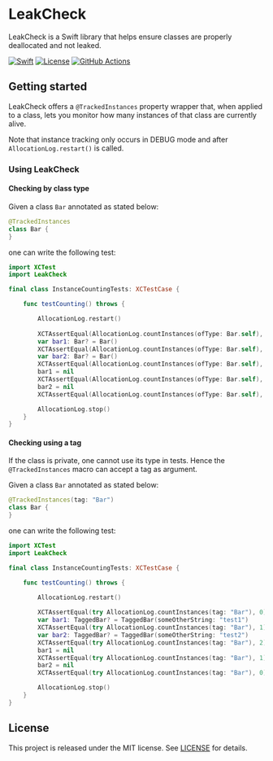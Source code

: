# LeakCheck

LeakCheck is a Swift library that helps ensure classes are properly deallocated and not leaked.

[![Swift][swift-badge]][swift-url]
[![License][mit-badge]][mit-url]
[![GitHub Actions][gh-actions-badge]][gh-actions-url]

## Getting started

LeakCheck offers a `@TrackedInstances` property wrapper that, when applied to a class, lets you monitor how many instances of that class are currently alive. 

Note that instance tracking only occurs in DEBUG mode and after `AllocationLog.restart()` is called.

### Using LeakCheck

#### Checking by class type

Given a class `Bar` annotated as stated below:

```swift
@TrackedInstances
class Bar {
}
```

one can write the following test:

```swift
import XCTest
import LeakCheck

final class InstanceCountingTests: XCTestCase {

    func testCounting() throws {

        AllocationLog.restart()
        
        XCTAssertEqual(AllocationLog.countInstances(ofType: Bar.self), 0)
        var bar1: Bar? = Bar()
        XCTAssertEqual(AllocationLog.countInstances(ofType: Bar.self), 1)
        var bar2: Bar? = Bar()
        XCTAssertEqual(AllocationLog.countInstances(ofType: Bar.self), 2)
        bar1 = nil
        XCTAssertEqual(AllocationLog.countInstances(ofType: Bar.self), 1)
        bar2 = nil
        XCTAssertEqual(AllocationLog.countInstances(ofType: Bar.self), 0)

        AllocationLog.stop()
    }
}
```

#### Checking using a tag

If the class is private, one cannot use its type in tests. Hence the `@TrackedInstances` macro can accept a tag as argument.

Given a class `Bar` annotated as stated below:

```swift
@TrackedInstances(tag: "Bar")
class Bar {
}
```

one can write the following test:

```swift
import XCTest
import LeakCheck

final class InstanceCountingTests: XCTestCase {

    func testCounting() throws {

        AllocationLog.restart()
        
        XCTAssertEqual(try AllocationLog.countInstances(tag: "Bar"), 0)
        var bar1: TaggedBar? = TaggedBar(someOtherString: "test1")
        XCTAssertEqual(try AllocationLog.countInstances(tag: "Bar"), 1)
        var bar2: TaggedBar? = TaggedBar(someOtherString: "test2")
        XCTAssertEqual(try AllocationLog.countInstances(tag: "Bar"), 2)
        bar1 = nil
        XCTAssertEqual(try AllocationLog.countInstances(tag: "Bar"), 1)
        bar2 = nil
        XCTAssertEqual(try AllocationLog.countInstances(tag: "Bar"), 0)

        AllocationLog.stop()
    }
}
```

## License

This project is released under the MIT license. See [LICENSE](LICENSE) for details.

[swift-badge]: https://img.shields.io/badge/Swift-6.0-orange.svg?style=flat
[swift-url]: https://swift.org

[mit-badge]: https://img.shields.io/badge/License-MIT-blue.svg?style=flat
[mit-url]: https://tldrlegal.com/license/mit-license

[gh-actions-badge]: https://github.com/gabrielar/LeakCheck/actions/workflows/build.yml/badge.svg?branch=main
[gh-actions-url]: https://github.com/gabrielar/LeakCheck/actions?query=branch%3Amain++
